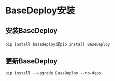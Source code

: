# BaseDeploy安装

## 安装BaseDeploy

`pip install basedeploy`或`pip install BaseDeploy`

## 更新BaseDeploy

`pip install --upgrade BaseDeploy --no-deps`
